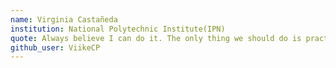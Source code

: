 ```yaml
---
name: Virginia Castañeda
institution: National Polytechnic Institute(IPN)
quote: Always believe I can do it. The only thing we should do is practice.
github_user: ViikeCP
---
```

